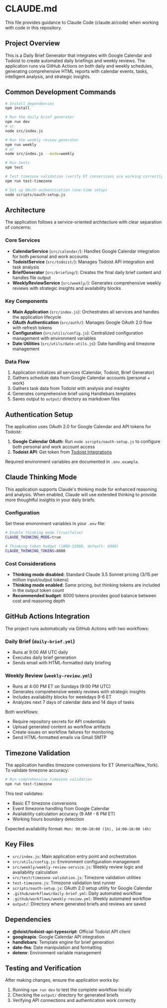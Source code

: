 # CLAUDE.md

This file provides guidance to Claude Code (claude.ai/code) when working with code in this repository.

## Project Overview

This is a Daily Brief Generator that integrates with Google Calendar and Todoist to create automated daily briefings and weekly reviews. The application runs via GitHub Actions on both daily and weekly schedules, generating comprehensive HTML reports with calendar events, tasks, intelligent analysis, and strategic insights.

## Common Development Commands

```bash
# Install dependencies
npm install

# Run the daily brief generator
npm run dev
# or
node src/index.js

# Run the weekly review generator
npm run weekly
# or
node src/index.js --mode=weekly

# Run tests
npm test

# Test timezone validation (verify ET conversions are working correctly)
npm run test-timezone

# Set up OAuth authentication (one-time setup)
node scripts/oauth-setup.js
```

## Architecture

The application follows a service-oriented architecture with clear separation of concerns:

### Core Services
- **CalendarService** (`src/calendar/`): Handles Google Calendar integration for both personal and work accounts
- **TodoistService** (`src/todoist/`): Manages Todoist API integration and task analysis
- **BriefGenerator** (`src/briefing/`): Creates the final daily brief content and handles file output
- **WeeklyReviewService** (`src/weekly/`): Generates comprehensive weekly reviews with strategic insights and availability blocks

### Key Components
- **Main Application** (`src/index.js`): Orchestrates all services and handles the application lifecycle
- **OAuth Authentication** (`src/auth/`): Manages Google OAuth 2.0 flow with refresh tokens
- **Configuration** (`src/utils/config.js`): Centralized configuration management with environment variables
- **Date Utilities** (`src/utils/date-utils.js`): Date handling and timezone management

### Data Flow
1. Application initializes all services (Calendar, Todoist, Brief Generator)
2. Gathers schedule data from Google Calendar accounts (personal + work)
3. Gathers task data from Todoist with analysis and insights
4. Generates comprehensive brief using Handlebars templates
5. Saves output to `output/` directory as markdown files

## Authentication Setup

The application uses OAuth 2.0 for Google Calendar and API tokens for Todoist:

1. **Google Calendar OAuth**: Run `node scripts/oauth-setup.js` to configure both personal and work account access
2. **Todoist API**: Get token from [Todoist Integrations](https://todoist.com/prefs/integrations)

Required environment variables are documented in `.env.example`.

## Claude Thinking Mode

This application supports Claude's thinking mode for enhanced reasoning and analysis. When enabled, Claude will use extended thinking to provide more thoughtful insights in your daily briefs.

### Configuration

Set these environment variables in your `.env` file:

```bash
# Enable thinking mode (true/false)
CLAUDE_THINKING_MODE=true

# Thinking token budget (1000-32000, default: 8000)
CLAUDE_THINKING_TOKENS=8000
```

### Cost Considerations

- **Thinking mode disabled**: Standard Claude 3.5 Sonnet pricing ($3/$15 per million input/output tokens)
- **Thinking mode enabled**: Same pricing, but thinking tokens are included in the output token count
- **Recommended budget**: 8000 tokens provides good balance between cost and reasoning depth

## GitHub Actions Integration

The project runs automatically via GitHub Actions with two workflows:

### Daily Brief (`daily-brief.yml`)
- Runs at 9:00 AM UTC daily
- Executes daily brief generation
- Sends email with HTML-formatted daily briefing

### Weekly Review (`weekly-review.yml`)
- Runs at 4:00 PM ET on Sundays (9:00 PM UTC)
- Generates comprehensive weekly reviews with strategic insights
- Includes availability blocks for weekdays 9-6 ET
- Analyzes next 7 days of calendar data and 14 days of tasks

Both workflows:
- Require repository secrets for API credentials
- Upload generated content as workflow artifacts
- Create issues on workflow failures for monitoring
- Send HTML-formatted emails via Gmail SMTP

## Timezone Validation

The application handles timezone conversions for ET (America/New_York). To validate timezone accuracy:

```bash
# Run comprehensive timezone validation
npm run test-timezone
```

This test validates:
- Basic ET timezone conversions
- Event timezone handling from Google Calendar
- Availability calculation accuracy (9 AM - 6 PM ET)
- Working hours boundary detection

Expected availability format: `Mon: 09:00–10:00 (1h), 14:00–18:00 (4h)`

## Key Files

- `src/index.js`: Main application entry point and orchestration
- `src/utils/config.js`: Environment configuration management
- `src/weekly/weekly-review-service.js`: Weekly review logic and availability calculation
- `src/test/timezone-validation.js`: Timezone validation utilities
- `test-timezone.js`: Timezone validation test runner
- `scripts/oauth-setup.js`: OAuth 2.0 setup utility for Google Calendar
- `.github/workflows/daily-brief.yml`: Daily automated workflow
- `.github/workflows/weekly-review.yml`: Weekly automated workflow
- `output/`: Directory where generated briefs and reviews are saved

## Dependencies

- **@doist/todoist-api-typescript**: Official Todoist API client
- **googleapis**: Google Calendar API integration
- **handlebars**: Template engine for brief generation
- **date-fns**: Date manipulation and formatting
- **dotenv**: Environment variable management

## Testing and Verification

After making changes, ensure the application works by:
1. Running `npm run dev` to test the complete workflow locally
2. Checking the `output/` directory for generated briefs
3. Verifying API connections and authentication work correctly